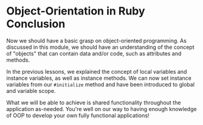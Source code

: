 # Object-Orientation in Ruby Conclusion

Now we should have a basic grasp on object-oriented programming. As discussed in
this module, we should have an understanding of the concept of "objects" that
can contain data and/or code, such as attributes and methods.

In the previous lessons, we explained the concept of local variables and instance
variables, as well as instance methods. We can now set instance variables from
our `#initialize` method and have been introduced to global and variable scope.

What we will be able to achieve is shared functionality throughout the application
as-needed. You're well on our way to having enough knowledge of OOP to develop
your own fully functional applications!

